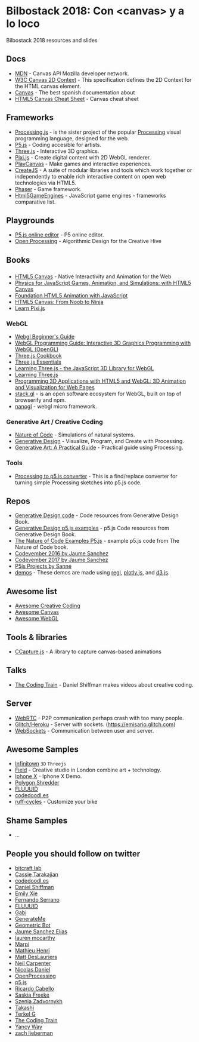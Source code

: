 # Bilbostack 2018: Con &lt;canvas> y a lo loco
Bilbostack 2018 resources and slides

## Docs

- [MDN](https://developer.mozilla.org/en-US/docs/Web/API/Canvas_API/) - Canvas API Mozilla developer network.
- [W3C Canvas 2D Context](https://w3c.github.io/2dcontext/) - This specification defines the 2D Context for the HTML canvas element.
- [Canvas](http://w3.unpocodetodo.info/canvas/introduccion.php) - The best spanish documentation about <canvas>
- [HTML5 Canvas Cheat Sheet](https://simon.html5.org/dump/html5-canvas-cheat-sheet.html) - Canvas cheat sheet

## Frameworks

- [Processing.js](http://processingjs.org/) - is the sister project of the popular [Processing](https://processing.org/) visual programming language, designed for the web.
- [P5.js](https://p5js.org/) - Coding accesible for artists.
- [Three.js](https://threejs.org/) - Interactive 3D graphics.
- [Pixi.js](http://www.pixijs.com/) - Create digital content with 2D WebGL renderer.
- [PlayCanvas](https://playcanvas.com/) - Make games and interactive experiences.
- [CreateJS](https://createjs.com/) - A suite of modular libraries and tools which work together or independently to enable rich interactive content on open web technologies via HTML5.
- [Phaser](https://phaser.io/) - Game framework.
- [Html5GameEngines](http://html5gameengine.com/) - JavaScript game engines - frameworks comparative list.

## Playgrounds

- [P5.js online editor](http://alpha.editor.p5js.org/) - P5 online editor.
- [Open Processing](https://www.openprocessing.org/) - Algorithmic Design for the Creative Hive

## Books

### <canvas>
- [HTML5 Canvas](https://www.amazon.es/HTML5-Canvas-Steve-Fulton/dp/1449334989/ref=sr_1_1) - Native Interactivity and Animation for the Web
- [Physics for JavaScript Games, Animation, and Simulations: with HTML5 Canvas](https://www.amazon.es/Physics-JavaScript-Games-Animation-Simulations/dp/1430263377/ref=tmm_pap_swatch_0)
- [Foundation HTML5 Animation with JavaScript](https://www.apress.com/us/book/9781430236658)
- [HTML5 Canvas: From Noob to Ninja](https://www.amazon.es/HTML5-Canvas-Noob-Ninja-English-ebook/dp/B01DCPPO32/ref=sr_1_5)
- [Learn Pixi.js](https://www.amazon.es/Learn-Pixi-js-Rex-van-Spuy/dp/1484210956/ref=tmm_pap_swatch_0)

### WebGL
- [Webgl Beginner's Guide](https://www.amazon.es/Webgl-Beginners-Guide-Diego-Cantor/dp/184969172X/ref=tmm_pap_swatch_0)
- [WebGL Programming Guide: Interactive 3D Graphics Programming with WebGL (OpenGL)](https://www.amazon.es/WebGL-Programming-Guide-Interactive-Graphics/dp/0321902920/ref=tmm_pap_swatch_0)
- [Three.js Cookbook](https://www.amazon.es/Three-js-Cookbook-Jos-Dirksen/dp/1783981180/ref=tmm_pap_swatch_0)
- [Three.js Essentials](https://www.amazon.es/Three-js-Essentials-Jos-Dirksen/dp/9351107167/ref=tmm_pap_swatch_0)
- [Learning Three.js - the JavaScript 3D Library for WebGL](https://www.amazon.es/Learning-Three-js-JavaScript-Library-Second/dp/1784392219/ref=tmm_pap_swatch_0)
- [Learning Three.js](http://learningthreejs.com/)
- [Programming 3D Applications with HTML5 and WebGL: 3D Animation and Visualization for Web Pages](https://www.amazon.es/Programming-Applications-HTML5-WebGL-Visualization/dp/1449362966/ref=sr_1_2)
- [stack.gl](http://stack.gl/) - is an open software ecosystem for WebGL, built on top of browserify and npm.
- [nanogl](http://plepers.github.io/nanogl/) - webgl micro framework.

### Generative Art / Creative Coding

- [Nature of Code](http://natureofcode.com/) - Simulations of natural systems.
- [Generative Design](http://www.generative-gestaltung.de/) - Visualize, Program, and Create with Processing.
- [Generative Art: A Practical Guide](http://zenbullets.com/book.php) - Practical guide using Processing.

### Tools

- [Processing to p5.js converter](http://faculty.purchase.edu/joseph.mckay/p5jsconverter.html) - This is a find/replace converter for turning simple Processing sketches into p5.js code.

## Repos

- [Generative Design code](https://github.com/generative-design/) - Code resources from Generative Design Book.
- [Generative Design p5.js examples](https://github.com/generative-design/Code-Package-p5.js) - p5.js Code resources from Generative Design Book.
- [The Nature of Code Examples P5.js](https://github.com/shiffman/The-Nature-of-Code-Examples-p5.js) - example p5.js code from The Nature of Code book.
- [Codevember 2016 by Jaume Sanchez](https://github.com/spite/codevember-2016)
- [Codevember 2017 by Jaume Sanchez](https://github.com/spite/codevember-2017)
- [P5js Projects by Sanne](https://github.com/sannek/p5_projects)
- [demos](https://github.com/rreusser/demos) - These demos are made using [regl](https://github.com/regl-project/regl), [plotly.js](https://github.com/plotly/plotly.js), and [d3.js](https://d3js.org/).

## Awesome list

- [Awesome Creative Coding](https://github.com/terkelg/awesome-creative-coding)
- [Awesome Canvas](https://github.com/raphamorim/awesome-canvas)
- [Awesome WebGL](https://github.com/sjfricke/awesome-webgl)

## Tools & libraries

- [CCapture.js](https://github.com/spite/ccapture.js) - A library to capture canvas-based animations

## Talks
- [The Coding Train](https://www.youtube.com/user/shiffman) - Daniel Shiffman makes videos about creative coding.

## Server
- [WebRTC](https://webrtc.org/) - P2P communication perhaps crash with too many people.
- [Glitch/Heroku](https://glitch.com) - Server with sockets. (https://emisario.glitch.com)
- [WebSockets](https://developer.mozilla.org/es/docs/WebSockets-840092-dup) - Communication between user and server.

## Awesome Samples
- [Infinitown](http://demos.littleworkshop.fr/infinitown) `3D` `Threejs`
- [Field](https://www.field.io/) - Creative studio in London combine art + technology.
- [Iphone X](https://www.apple.com/es/iphone-x/) - Iphone X Demo.
- [Polygon Shredder](https://www.clicktorelease.com/code/polygon-shredder/)
- [FLUUUID](http://fluuu.id/)
- [codedoodl.es](http://codedoodl.es/)
- [ruff-cycles](http://store.ruff-cycles.com/customizer/ruff-cycles-customize-your-bike.html) - Customize your bike

## Shame Samples

- ...

## People you should follow on twitter

- [bitcraft lab](https://twitter.com/bitcraftlab)
- [Cassie Tarakajian](https://twitter.com/hellothisiscass)
- [codedoodl.es](https://twitter.com/codedoodl_es)
- [Daniel Shiffman](https://twitter.com/shiffman)
- [Emily Xie](https://twitter.com/emilyxxie)
- [Fernando Serrano](https://twitter.com/fernandojsg)
- [FLUUUID](https://twitter.com/fluuuid)
- [Gabi](https://twitter.com/w3unpocodetodo)
- [GenerateMe](https://twitter.com/generateme_blog)
- [Geometric Bot](https://twitter.com/GeometricBot)
- [Jaume Sanchez Elias](https://twitter.com/thespite)
- [lauren mccarthy](https://twitter.com/laurmccarthy)
- [Marpi](https://twitter.com/marpi_)
- [Mathieu Henri](https://twitter.com/p01)
- [Matt DesLauriers](https://twitter.com/mattdesl)
- [Neil Carpenter](https://twitter.com/NeilCarpenter)
- [Nicolas Daniel](https://twitter.com/nicolasdnl)
- [OpenProcessing](https://twitter.com/openprocessing)
- [p5.js](https://twitter.com/p5xjs)
- [Ricardo Cabello](https://twitter.com/mrdoob)
- [Saskia Freeke](https://twitter.com/sasj_nl)
- [Szenia Zadvornykh](https://twitter.com/zadvorsky)
- [Takashi](https://twitter.com/bird_wt)
- [Terkel G](https://twitter.com/terkelg)
- [The Coding Train](https://twitter.com/thecodingtrain)
- [Yancy Way](https://twitter.com/yancyway)
- [zach lieberman](https://twitter.com/zachlieberman)

